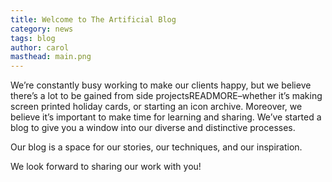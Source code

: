 ```yaml
---
title: Welcome to The Artificial Blog
category: news
tags: blog
author: carol
masthead: main.png
---
```


We’re constantly busy working to make our clients happy, but we believe there’s a lot to be gained from side projectsREADMORE–whether it’s making screen printed holiday cards, or starting an icon archive. Moreover, we believe it’s important to make time for learning and sharing. We’ve started a blog to give you a window into our diverse and distinctive processes.

Our blog is a space for our stories, our techniques, and our inspiration. 

We look forward to sharing our work with you! 

